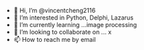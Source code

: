 - 👋 Hi, I’m @vincentcheng2116
- 👀 I’m interested in Python, Delphi, Lazarus
- 🌱 I’m currently learning ...image processing
- 💞️ I’m looking to collaborate on ... x
- 📫 How to reach me by email

<!---
vincentcheng2116/vincentcheng2116 is a ✨ special ✨ repository because its `README.md` (this file) appears on your GitHub profile.
You can click the Preview link to take a look at your changes.
--->
